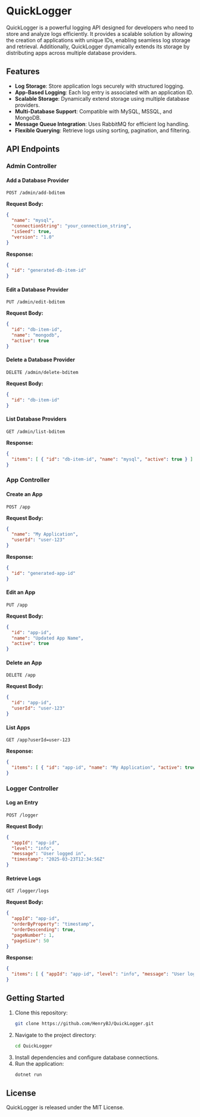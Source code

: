 # QuickLogger

QuickLogger is a powerful logging API designed for developers who need to store and analyze logs efficiently. It provides a scalable solution by allowing the creation of applications with unique IDs, enabling seamless log storage and retrieval. Additionally, QuickLogger dynamically extends its storage by distributing apps across multiple database providers.

## Features
- **Log Storage**: Store application logs securely with structured logging.
- **App-Based Logging**: Each log entry is associated with an application ID.
- **Scalable Storage**: Dynamically extend storage using multiple database providers.
- **Multi-Database Support**: Compatible with MySQL, MSSQL, and MongoDB.
- **Message Queue Integration**: Uses RabbitMQ for efficient log handling.
- **Flexible Querying**: Retrieve logs using sorting, pagination, and filtering.

## API Endpoints

### Admin Controller

#### Add a Database Provider
```http
POST /admin/add-bditem
```
**Request Body:**
```json
{
  "name": "mysql",
  "connectionString": "your_connection_string",
  "isSeed": true,
  "version": "1.0"
}
```
**Response:**
```json
{
  "id": "generated-db-item-id"
}
```

#### Edit a Database Provider
```http
PUT /admin/edit-bditem
```
**Request Body:**
```json
{
  "id": "db-item-id",
  "name": "mongodb",
  "active": true
}
```

#### Delete a Database Provider
```http
DELETE /admin/delete-bditem
```
**Request Body:**
```json
{
  "id": "db-item-id"
}
```

#### List Database Providers
```http
GET /admin/list-bditem
```
**Response:**
```json
{
  "items": [ { "id": "db-item-id", "name": "mysql", "active": true } ]
}
```

### App Controller

#### Create an App
```http
POST /app
```
**Request Body:**
```json
{
  "name": "My Application",
  "userId": "user-123"
}
```
**Response:**
```json
{
  "id": "generated-app-id"
}
```

#### Edit an App
```http
PUT /app
```
**Request Body:**
```json
{
  "id": "app-id",
  "name": "Updated App Name",
  "active": true
}
```

#### Delete an App
```http
DELETE /app
```
**Request Body:**
```json
{
  "id": "app-id",
  "userId": "user-123"
}
```

#### List Apps
```http
GET /app?userId=user-123
```
**Response:**
```json
{
  "items": [ { "id": "app-id", "name": "My Application", "active": true } ]
}
```

### Logger Controller

#### Log an Entry
```http
POST /logger
```
**Request Body:**
```json
{
  "appId": "app-id",
  "level": "info",
  "message": "User logged in",
  "timestamp": "2025-03-23T12:34:56Z"
}
```

#### Retrieve Logs
```http
GET /logger/logs
```
**Request Body:**
```json
{
  "appId": "app-id",
  "orderByProperty": "timestamp",
  "orderDescending": true,
  "pageNumber": 1,
  "pageSize": 50
}
```
**Response:**
```json
{
  "items": [ { "appId": "app-id", "level": "info", "message": "User logged in" } ]
}
```

## Getting Started
1. Clone this repository:
   ```sh
   git clone https://github.com/HenryBJ/QuickLogger.git
   ```
2. Navigate to the project directory:
   ```sh
   cd QuickLogger
   ```
3. Install dependencies and configure database connections.
4. Run the application:
   ```sh
   dotnet run
   ```

## License
QuickLogger is released under the MIT License.

